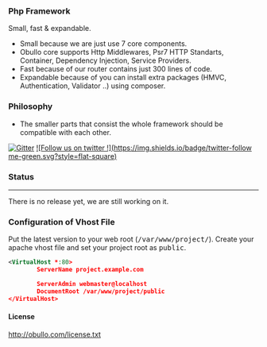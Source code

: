 
### Php Framework

Small, fast & expandable.

* Small because we are just use 7 core components.
* Obullo core supports Http Middlewares, Psr7 HTTP Standarts, Container, Dependency Injection, Service Providers. 
* Fast because of our router contains just 300 lines of code.
* Expandable because of you can install extra packages (HMVC, Authentication, Validator ..) using composer.

### Philosophy

* The smaller parts that consist the whole framework should be compatible with each other.

[![Gitter](https://badges.gitter.im/Join%20Chat.svg)](https://gitter.im/obullo/framework?utm_source=badge&utm_medium=badge&utm_campaign=pr-badge&utm_content=badge) [![Follow us on twitter !](https://img.shields.io/badge/twitter-follow me-green.svg?style=flat-square)](http://twitter.com/obullo)

### Status

----

There is no release yet, we are still working on it.

### Configuration of Vhost File

Put the latest version to your web root (<kbd>/var/www/project/</kbd>). Create your apache vhost file and set your project root as <kbd>public</kbd>.

```xml
<VirtualHost *:80>
        ServerName project.example.com

        ServerAdmin webmaster@localhost
        DocumentRoot /var/www/project/public
</VirtualHost>
```

#### License

<a href="http://obullo.com/license.txt" targe="_blank">http://obullo.com/license.txt</a>

